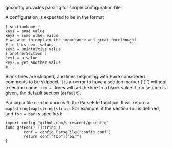 goconfig provides parsing for simple configuration file.

A configuration is expected to be in the format

```
[ sectionName ]
key1 = some value
key2 = some other value
# we want to explain the importance and great forethought
# in this next value.
key3 = unintuitive value
[ anotherSection ]
key1 = a value
key2 = yet another value
#...
```

Blank lines are skipped, and lines beginning with `#` are considered
comments to be skipped. It is an error to have a section marker ('[]')
without a section name. `key = ` lines will set the line to a blank
value. If no section is given, the default section (`default`).

Parsing a file can be done with the ParseFile function. It will return
a `map[string]map[string]string`. For example, if the section `foo` is
defined, and `foo = bar` is specified:

```
import config "github.com/screscent/goconfig"
func getFoo() []string {
        conf = config.ParseFile("config.conf")
        return conf["foo"]["bar"]
}
```

